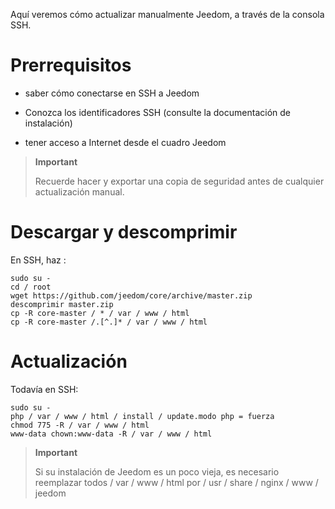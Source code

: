 Aquí veremos cómo actualizar manualmente
Jeedom, a través de la consola SSH.

Prerrequisitos 
=========

-   saber cómo conectarse en SSH a Jeedom

-   Conozca los identificadores SSH (consulte la documentación de instalación)

-   tener acceso a Internet desde el cuadro Jeedom

> **Important**
>
> Recuerde hacer y exportar una copia de seguridad antes de cualquier actualización
> manual.

Descargar y descomprimir 
===============================

En SSH, haz :

    sudo su -
    cd / root
    wget https://github.com/jeedom/core/archive/master.zip
    descomprimir master.zip
    cp -R core-master / * / var / www / html
    cp -R core-master /.[^.]* / var / www / html

Actualización 
===========

Todavía en SSH:

    sudo su -
    php / var / www / html / install / update.modo php = fuerza
    chmod 775 -R / var / www / html
    www-data chown:www-data -R / var / www / html

> **Important**
>
> Si su instalación de Jeedom es un poco vieja, es necesario reemplazar
> todos / var / www / html por / usr / share / nginx / www / jeedom
